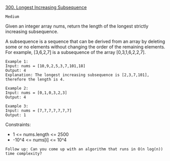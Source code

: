 [300. Longest Increasing Subsequence](https://leetcode.com/problems/longest-increasing-subsequence/)

`Medium`

Given an integer array nums, return the length of the longest strictly increasing subsequence.

A subsequence is a sequence that can be derived from an array by deleting some or no elements without changing the order of the remaining elements. For example, [3,6,2,7] is a subsequence of the array [0,3,1,6,2,2,7].

```
Example 1:
Input: nums = [10,9,2,5,3,7,101,18]
Output: 4
Explanation: The longest increasing subsequence is [2,3,7,101], therefore the length is 4.

Example 2:
Input: nums = [0,1,0,3,2,3]
Output: 4

Example 3:
Input: nums = [7,7,7,7,7,7,7]
Output: 1
```

Constraints:

- 1 <= nums.length <= 2500
- -10^4 <= nums[i] <= 10^4


`Follow up: Can you come up with an algorithm that runs in O(n log(n)) time complexity?`